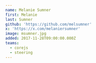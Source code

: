 ```yaml
---
name: Melanie Sumner
first: Melanie
last: Sumner
github: 'https://github.com/melsumner'
x: 'https://x.com/melaniersumner'
image: msumner.jpg
added: 2017-11-28T09:00:00.000Z
teams:
  - corejs 
  - steering
---
```

